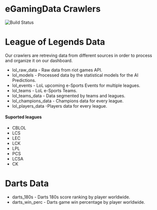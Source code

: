 # eGamingData Crawlers

![Build Status](https://travis-ci.org/joemccann/dillinger.svg?branch=master)

# League of Legends Data
Our crawlers are retreving data from different sources in order to process and organize it on our dashboard.

  - lol_raw_data - Raw data from riot games API.
  - lol_models - Processed data by the statistical models for the AI Predictions.
  - lol_events - LoL upcoming e-Sports Events for multiple leagues.
  - lol_teams - LoL e-Sports Teams.
  - lol_teams_data - Data segmented by teams and leagues.
  - lol_champions_data - Champions data for every league.
  - lol_players_data -Players data for every league.
  

#### Suported leagues
  - CBLOL
  - LCS
  - LEC
  - LCK
  - LPL
  - PCS
  - LCSA
  - CK
  

# Darts Data

  - darts_180s - Darts 180s score ranking by player worldwide.
  - darts_win_perc - Darts game win percentage by player worldwide.


